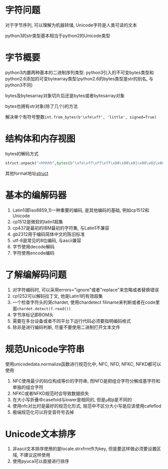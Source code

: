 # 字符问题
对于字节序列, 可以理解为机器转储, Unicode字符是人类可读的文本

python3的str类型基本相当于python2的Unicode类型

# 字节概要
python3内置两种基本的二进制序列类型: python3引入的不可变bytes类型和python2.6添加的可变bytearray类型(python2.6的bytes类型是str的别名, 与python3不同)

bytes及bytesarray对象切片后还是bytes或者bytesarray对象

bytes也拥有str对象(除了几个)的方法

解决单个有符号整数`int.from_bytes(b'\xfe\xff', 'little', signed=True)`

# 结构体和内存视图

bytes的解码方式
``` python
struct.unpack("<hhhhh",bytes(b"\xfe\xff\xff\xff\x00\x00\x01\x00\x02\x00")) 
```
其他format地址[struct](https://docs.python.org/zh-cn/3/library/struct.html#byte-order-size-and-alignment)


# 基本的编解码器

1. Latin1(即iso8859_1)一种重要的编码, 是其他编码的基础, 例如cp1512和Unicode
2. cp1512是微软的latin1超集
3. cp437是最初的IBM最初的字符集, 与Latin1不兼容
4. gb2312用于编码简体中文的陈旧标准
5. utf-8是常见的8位编码, 与ascii兼容
6. 字节使用decode解码
7. 字符使用encode编码

# 了解编解码问题

1. 对字符编码时, 可以采用errors="ignore"或者"replace"来忽略或者替换错误
2. cp1252可以解码拉丁文, 他是Latin1的有效超集
3. 一个检查字符头的哭chardet, 使用chardetect filiname来判断或者在code里面`chardet.detect(f.read())`
4. 字节序标记即BOM头
5. 需要在多台设备或者不同平台下运行代码必须要指明编码格式
6. 除非是进行编码判断, 尽量不要使用二进制打开文本文件

# 规范Unicode字符串
使用unicodedata.normalize函数进行规范化中, NFC, NFD, NFKC, NFKD都可以使用

1. NFC使用最少的码位构成等价的字符串, 而NFD是把组合字符分解成基字符和单独的组合字符
2. NFKC或者NFKD规范时会导致数据损失
3. 在大小写折叠中casefold与lower是相同的, 但是`μ`和`β`是不同的
4. 使用nfc对比时是最好的规范化形式, 规范中不区分大小写是应该使用cafeflod
5. 极端规范化可以将变音符号去掉

# Unicode文本排序
1. 非ascii文本排序使用的是locale.strxfrm作为key, 但是要这样做必须要设置区域, 不建议这样使用
2. 使用pyuca可以直接进行排序